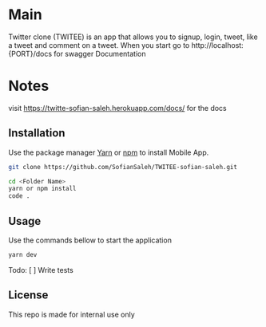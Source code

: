 # Main

Twitter clone (TWITEE) is an app that allows you to signup, login, tweet, like a tweet and comment on a tweet.
When you start go to http://localhost:{PORT}/docs for swagger Documentation

# Notes

visit https://twitte-sofian-saleh.herokuapp.com/docs/ for the docs

## Installation

Use the package manager [Yarn](https://yarnpkg.com/) or [npm](https://www.npmjs.com/) to install Mobile App.

```bash
git clone https://github.com/SofianSaleh/TWITEE-sofian-saleh.git

cd <Folder Name>
yarn or npm install
code .
```

## Usage

Use the commands bellow to start the application

```bash
yarn dev
```

Todo:
[ ] Write tests

## License

This repo is made for internal use only
